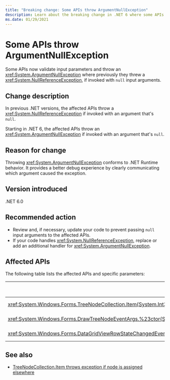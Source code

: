 ```yaml
---
title: "Breaking change: Some APIs throw ArgumentNullException"
description: Learn about the breaking change in .NET 6 where some APIs validate arguments and now throw an ArgumentNullException.
ms.date: 01/29/2021
---
```

# Some APIs throw ArgumentNullException

Some APIs now validate input parameters and throw an <xref:System.ArgumentNullException> where previously they threw a <xref:System.NullReferenceException>, if invoked with `null` input arguments.

## Change description

In previous .NET versions, the affected APIs throw a <xref:System.NullReferenceException> if invoked with an argument that's `null`.

Starting in .NET 6, the affected APIs throw an <xref:System.ArgumentNullException> if invoked with an argument that's `null`.

## Reason for change

Throwing <xref:System.ArgumentNullException> conforms to .NET Runtime behavior. It provides a better debug experience by clearly communicating which argument caused the exception.

## Version introduced

.NET 6.0

## Recommended action

- Review and, if necessary, update your code to prevent passing `null` input arguments to the affected APIs.
- If your code handles <xref:System.NullReferenceException>, replace or add an additional handler for <xref:System.ArgumentNullException>.

## Affected APIs

The following table lists the affected APIs and specific parameters:

| Method/property | Parameter name | Version changed |
|-|-|-|
| <xref:System.Windows.Forms.TreeNodeCollection.Item(System.Int32)?displayProperty=fullName> | `index` | Preview 1 |
| <xref:System.Windows.Forms.DrawTreeNodeEventArgs.%23ctor(System.Drawing.Graphics,System.Windows.Forms.TreeNode,System.Drawing.Rectangle,System.Windows.Forms.TreeNodeStates)> | `graphics` | Preview 3 |
| <xref:System.Windows.Forms.DataGridViewRowStateChangedEventArgs.%23ctor(System.Windows.Forms.DataGridViewRow,System.Windows.Forms.DataGridViewElementStates)> | `dataGridViewRow` | Preview 4 |

## See also

- [TreeNodeCollection.Item throws exception if node is assigned elsewhere](treenodecollection-item-throws-argumentexception.md)

<!--

### Affected APIs

- `P:System.Windows.Forms.TreeNodeCollection.Item(System.Int32)`
- `M:System.Windows.Forms.DrawTreeNodeEventArgs.#ctor(System.Drawing.Graphics,System.Windows.Forms.TreeNode,System.Drawing.Rectangle,System.Windows.Forms.TreeNodeStates)`
- `M:System.Windows.Forms.DataGridViewRowStateChangedEventArgs.#ctor(System.Windows.Forms.DataGridViewRow,System.Windows.Forms.DataGridViewElementStates)`

### Category

Windows Forms

-->
